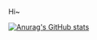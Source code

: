 Hi~

[![Anurag's GitHub stats](https://github-readme-stats.vercel.app/api?username=maxsky&count_private=true&show_icons=true&theme=radical)](https://github.com/anuraghazra/github-readme-stats)
